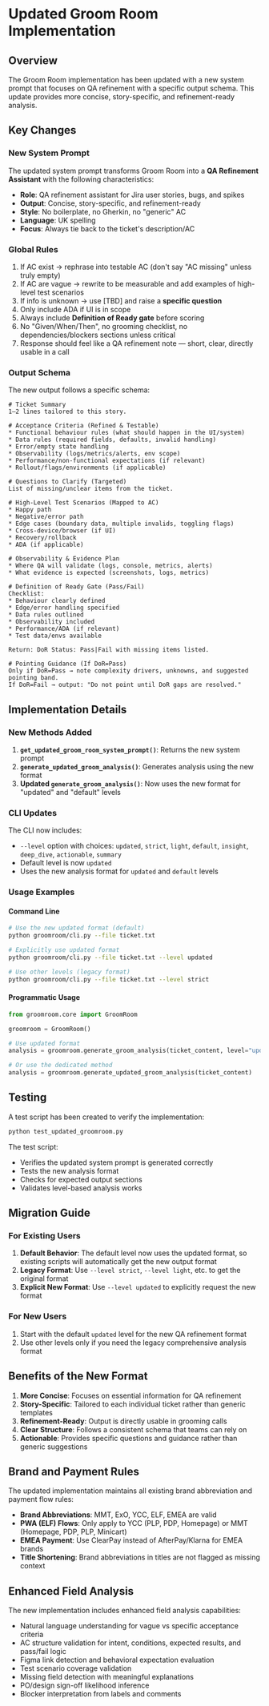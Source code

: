 # Updated Groom Room Implementation

## Overview

The Groom Room implementation has been updated with a new system prompt that focuses on QA refinement with a specific output schema. This update provides more concise, story-specific, and refinement-ready analysis.

## Key Changes

### New System Prompt

The updated system prompt transforms Groom Room into a **QA Refinement Assistant** with the following characteristics:

- **Role**: QA refinement assistant for Jira user stories, bugs, and spikes
- **Output**: Concise, story-specific, and refinement-ready
- **Style**: No boilerplate, no Gherkin, no "generic" AC
- **Language**: UK spelling
- **Focus**: Always tie back to the ticket's description/AC

### Global Rules

1. If AC exist → rephrase into testable AC (don't say "AC missing" unless truly empty)
2. If AC are vague → rewrite to be measurable and add examples of high-level test scenarios
3. If info is unknown → use [TBD] and raise a **specific question**
4. Only include ADA if UI is in scope
5. Always include **Definition of Ready gate** before scoring
6. No "Given/When/Then", no grooming checklist, no dependencies/blockers sections unless critical
7. Response should feel like a QA refinement note — short, clear, directly usable in a call

### Output Schema

The new output follows a specific schema:

```
# Ticket Summary
1–2 lines tailored to this story.

# Acceptance Criteria (Refined & Testable)
* Functional behaviour rules (what should happen in the UI/system)
* Data rules (required fields, defaults, invalid handling)
* Error/empty state handling
* Observability (logs/metrics/alerts, env scope)
* Performance/non-functional expectations (if relevant)
* Rollout/flags/environments (if applicable)

# Questions to Clarify (Targeted)
List of missing/unclear items from the ticket.

# High-Level Test Scenarios (Mapped to AC)
* Happy path
* Negative/error path
* Edge cases (boundary data, multiple invalids, toggling flags)
* Cross-device/browser (if UI)
* Recovery/rollback
* ADA (if applicable)

# Observability & Evidence Plan
* Where QA will validate (logs, console, metrics, alerts)
* What evidence is expected (screenshots, logs, metrics)

# Definition of Ready Gate (Pass/Fail)
Checklist:
* Behaviour clearly defined
* Edge/error handling specified
* Data rules outlined
* Observability included
* Performance/ADA (if relevant)
* Test data/envs available

Return: DoR Status: Pass|Fail with missing items listed.

# Pointing Guidance (If DoR=Pass)
Only if DoR=Pass → note complexity drivers, unknowns, and suggested pointing band.
If DoR=Fail → output: "Do not point until DoR gaps are resolved."
```

## Implementation Details

### New Methods Added

1. **`get_updated_groom_room_system_prompt()`**: Returns the new system prompt
2. **`generate_updated_groom_analysis()`**: Generates analysis using the new format
3. **Updated `generate_groom_analysis()`**: Now uses the new format for "updated" and "default" levels

### CLI Updates

The CLI now includes:
- `--level` option with choices: `updated`, `strict`, `light`, `default`, `insight`, `deep_dive`, `actionable`, `summary`
- Default level is now `updated`
- Uses the new analysis format for `updated` and `default` levels

### Usage Examples

#### Command Line
```bash
# Use the new updated format (default)
python groomroom/cli.py --file ticket.txt

# Explicitly use updated format
python groomroom/cli.py --file ticket.txt --level updated

# Use other levels (legacy format)
python groomroom/cli.py --file ticket.txt --level strict
```

#### Programmatic Usage
```python
from groomroom.core import GroomRoom

groomroom = GroomRoom()

# Use updated format
analysis = groomroom.generate_groom_analysis(ticket_content, level="updated")

# Or use the dedicated method
analysis = groomroom.generate_updated_groom_analysis(ticket_content)
```

## Testing

A test script has been created to verify the implementation:

```bash
python test_updated_groomroom.py
```

The test script:
- Verifies the updated system prompt is generated correctly
- Tests the new analysis format
- Checks for expected output sections
- Validates level-based analysis works

## Migration Guide

### For Existing Users

1. **Default Behavior**: The default level now uses the updated format, so existing scripts will automatically get the new output format
2. **Legacy Format**: Use `--level strict`, `--level light`, etc. to get the original format
3. **Explicit New Format**: Use `--level updated` to explicitly request the new format

### For New Users

1. Start with the default `updated` level for the new QA refinement format
2. Use other levels only if you need the legacy comprehensive analysis format

## Benefits of the New Format

1. **More Concise**: Focuses on essential information for QA refinement
2. **Story-Specific**: Tailored to each individual ticket rather than generic templates
3. **Refinement-Ready**: Output is directly usable in grooming calls
4. **Clear Structure**: Follows a consistent schema that teams can rely on
5. **Actionable**: Provides specific questions and guidance rather than generic suggestions

## Brand and Payment Rules

The updated implementation maintains all existing brand abbreviation and payment flow rules:

- **Brand Abbreviations**: MMT, ExO, YCC, ELF, EMEA are valid
- **PWA (ELF) Flows**: Only apply to YCC (PLP, PDP, Homepage) or MMT (Homepage, PDP, PLP, Minicart)
- **EMEA Payment**: Use ClearPay instead of AfterPay/Klarna for EMEA brands
- **Title Shortening**: Brand abbreviations in titles are not flagged as missing context

## Enhanced Field Analysis

The new implementation includes enhanced field analysis capabilities:

- Natural language understanding for vague vs specific acceptance criteria
- AC structure validation for intent, conditions, expected results, and pass/fail logic
- Figma link detection and behavioral expectation evaluation
- Test scenario coverage validation
- Missing field detection with meaningful explanations
- PO/design sign-off likelihood inference
- Blocker interpretation from labels and comments
